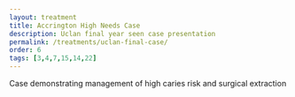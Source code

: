 ```yaml
---
layout: treatment
title: Accrington High Needs Case
description: Uclan final year seen case presentation
permalink: /treatments/uclan-final-case/
order: 6
tags: [3,4,7,15,14,22]
---
```


Case demonstrating management of high caries risk and surgical extraction

<object data="/assets/uclanfinalcase.pdf" width="100%" height="1000" type='application/pdf'/>
